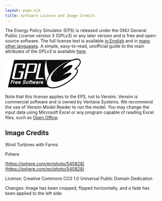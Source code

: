 ```yaml
---
layout: page.njk
title: Software License and Image Credits
---
```


The Energy Policy Simulator (EPS) is released under the GNU General Public License version 3 (GPLv3) or any later version and is free and open-source software.  The full license text is available [in English](http://www.gnu.org/licenses/gpl-3.0.en.html) and in [many other languages](http://www.gnu.org/licenses/translations.html).  A simple, easy-to-read, unofficial guide to the main attributes of the GPLv3 is available <a href="https://tldrlegal.com/license/gnu-general-public-license-v3-(gpl-3)">here</a>.

![GPL v3 logo](/software-license-GPLLogo.png)

Note that this license applies to the EPS, not to Vensim.  Vensim is commercial software and is owned by Ventana Systems.  We recommend the use of Vensim Model Reader to run the model.  You may change the input data using Microsoft Excel or any program capable of reading Excel files, such as [Open Office](https://www.openoffice.org/).

## Image Credits

Wind Turbines with Farms

Pxhere

[https://pxhere.com/en/photo/540828](https://pxhere.com/en/photo/540828)

License: Creative Commons CC0 1.0 Universal Public Domain Dedication

Changes: Image has been cropped, flipped horizontally, and a fade has been applied to the left side.
